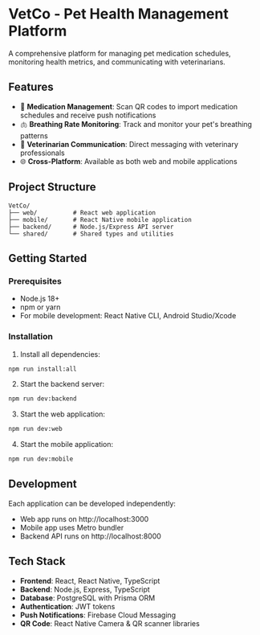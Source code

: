 # VetCo - Pet Health Management Platform

A comprehensive platform for managing pet medication schedules, monitoring health metrics, and communicating with veterinarians.

## Features

- 📱 **Medication Management**: Scan QR codes to import medication schedules and receive push notifications
- 🫁 **Breathing Rate Monitoring**: Track and monitor your pet's breathing patterns
- 💬 **Veterinarian Communication**: Direct messaging with veterinary professionals
- 🌐 **Cross-Platform**: Available as both web and mobile applications

## Project Structure

```
VetCo/
├── web/          # React web application
├── mobile/       # React Native mobile application
├── backend/      # Node.js/Express API server
└── shared/       # Shared types and utilities
```

## Getting Started

### Prerequisites
- Node.js 18+
- npm or yarn
- For mobile development: React Native CLI, Android Studio/Xcode

### Installation

1. Install all dependencies:
```bash
npm run install:all
```

2. Start the backend server:
```bash
npm run dev:backend
```

3. Start the web application:
```bash
npm run dev:web
```

4. Start the mobile application:
```bash
npm run dev:mobile
```

## Development

Each application can be developed independently:
- Web app runs on http://localhost:3000
- Mobile app uses Metro bundler
- Backend API runs on http://localhost:8000

## Tech Stack

- **Frontend**: React, React Native, TypeScript
- **Backend**: Node.js, Express, TypeScript
- **Database**: PostgreSQL with Prisma ORM
- **Authentication**: JWT tokens
- **Push Notifications**: Firebase Cloud Messaging
- **QR Code**: React Native Camera & QR scanner libraries
